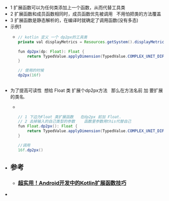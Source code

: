 - 1 扩展函数可以为任何类添加上一个函数，从而代替工具类
- 2 扩展函数和成员函数相同时，成员函数优先被调用   不用怕把类的方法覆盖
- 3 扩展函数是静态解析的，在编译时就确定了调用函数(没有多态)
- 示例1
	- ```java
	  // kotlin 定义 一个 dp2px的工具类  
	  private val displayMetrics = Resources.getSystem().displayMetrics
	   
	  fun dp2px(dp: Float): Float {
	      return TypedValue.applyDimension(TypedValue.COMPLEX_UNIT_DIP, dp, displayMetrics)
	  }
	   
	  // 使用的时候
	  dp2px(16f)
	   
	  ```
- 为了提高可读性  想给 Float 类 扩展个dp2px方法   那么在方法名前 加 要扩展的类名.
	- ```java
	   
	   
	  // 1 下边为Float 类扩展函数   在dp2px 前加 Float.  
	  // 2 去掉输入的自己类型的参数    函数里参数用this代替自己
	  fun Float.dp2px(): Float {
	      return TypedValue.applyDimension(TypedValue.COMPLEX_UNIT_DIP, this, displayMetrics)
	  }
	   
	  //调用
	  16f.dp2px()
	  ```
- ## 参考
	- ### [超实用！Android开发中的Kotlin扩展函数技巧](https://juejin.cn/post/7255495666666504253)
-